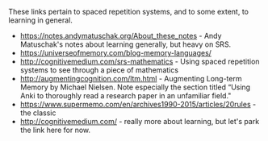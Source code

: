 These links pertain to spaced repetition systems, and to some extent, to learning in general.
- https://notes.andymatuschak.org/About_these_notes - Andy Matuschak's notes about learning generally, but heavy on SRS.
- https://universeofmemory.com/blog-memory-languages/
- http://cognitivemedium.com/srs-mathematics - Using spaced repetition systems to see through a piece of mathematics
- http://augmentingcognition.com/ltm.html - Augmenting Long-term Memory by Michael Nielsen. Note especially the section titled “Using Anki to thoroughly read a research paper in an unfamiliar field."
- https://www.supermemo.com/en/archives1990-2015/articles/20rules - the classic
- http://cognitivemedium.com/ - really more about learning, but let's park the link here for now.
